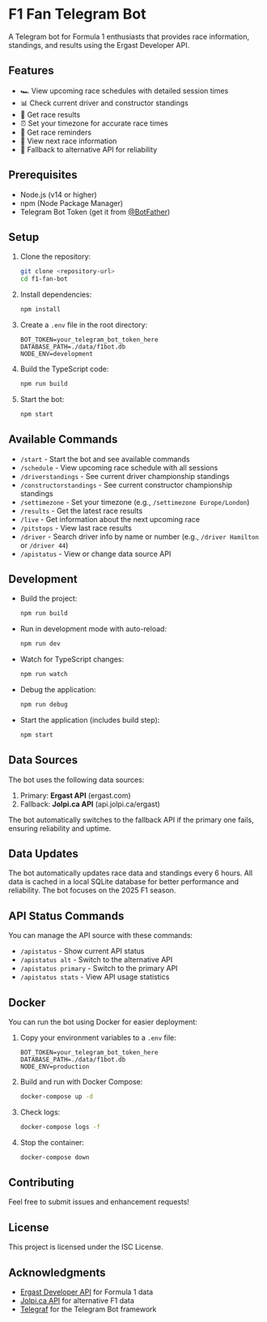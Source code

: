 # F1 Fan Telegram Bot

A Telegram bot for Formula 1 enthusiasts that provides race information, standings, and results using the Ergast Developer API.

## Features

- 🏎️ View upcoming race schedules with detailed session times
- 📊 Check current driver and constructor standings
- 🏁 Get race results
- ⏰ Set your timezone for accurate race times
- 🔔 Get race reminders
- 📱 View next race information
- 🔄 Fallback to alternative API for reliability

## Prerequisites

- Node.js (v14 or higher)
- npm (Node Package Manager)
- Telegram Bot Token (get it from [@BotFather](https://t.me/botfather))

## Setup

1. Clone the repository:

   ```bash
   git clone <repository-url>
   cd f1-fan-bot
   ```

2. Install dependencies:

   ```bash
   npm install
   ```

3. Create a `.env` file in the root directory:

   ```
   BOT_TOKEN=your_telegram_bot_token_here
   DATABASE_PATH=./data/f1bot.db
   NODE_ENV=development
   ```

4. Build the TypeScript code:

   ```bash
   npm run build
   ```

5. Start the bot:
   ```bash
   npm start
   ```

## Available Commands

- `/start` - Start the bot and see available commands
- `/schedule` - View upcoming race schedule with all sessions
- `/driverstandings` - See current driver championship standings
- `/constructorstandings` - See current constructor championship standings
- `/settimezone` - Set your timezone (e.g., `/settimezone Europe/London`)
- `/results` - Get the latest race results
- `/live` - Get information about the next upcoming race
- `/pitstops` - View last race results
- `/driver` - Search driver info by name or number (e.g., `/driver Hamilton` or `/driver 44`)
- `/apistatus` - View or change data source API

## Development

- Build the project:

  ```bash
  npm run build
  ```

- Run in development mode with auto-reload:

  ```bash
  npm run dev
  ```

- Watch for TypeScript changes:

  ```bash
  npm run watch
  ```

- Debug the application:

  ```bash
  npm run debug
  ```

- Start the application (includes build step):
  ```bash
  npm start
  ```

## Data Sources

The bot uses the following data sources:

1. Primary: **Ergast API** (ergast.com)
2. Fallback: **Jolpi.ca API** (api.jolpi.ca/ergast)

The bot automatically switches to the fallback API if the primary one fails, ensuring reliability and uptime.

## Data Updates

The bot automatically updates race data and standings every 6 hours. All data is cached in a local SQLite database for better performance and reliability. The bot focuses on the 2025 F1 season.

## API Status Commands

You can manage the API source with these commands:

- `/apistatus` - Show current API status
- `/apistatus alt` - Switch to the alternative API
- `/apistatus primary` - Switch to the primary API
- `/apistatus stats` - View API usage statistics

## Docker

You can run the bot using Docker for easier deployment:

1. Copy your environment variables to a `.env` file:

   ```
   BOT_TOKEN=your_telegram_bot_token_here
   DATABASE_PATH=./data/f1bot.db
   NODE_ENV=production
   ```

2. Build and run with Docker Compose:

   ```bash
   docker-compose up -d
   ```

3. Check logs:

   ```bash
   docker-compose logs -f
   ```

4. Stop the container:

   ```bash
   docker-compose down
   ```

## Contributing

Feel free to submit issues and enhancement requests!

## License

This project is licensed under the ISC License.

## Acknowledgments

- [Ergast Developer API](http://ergast.com/mrd/) for Formula 1 data
- [Jolpi.ca API](https://api.jolpi.ca/ergast/) for alternative F1 data
- [Telegraf](https://github.com/telegraf/telegraf) for the Telegram Bot framework
